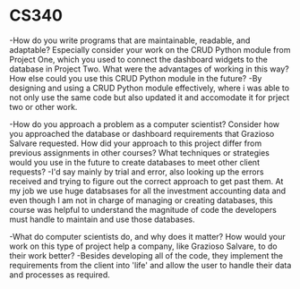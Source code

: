 # CS340

-How do you write programs that are maintainable, readable, and adaptable? Especially consider your work on the CRUD Python module from Project One, which you used to connect the dashboard widgets to the database in 
 Project Two. What were the advantages of working in this way? How else could you use this CRUD Python module in the future?
  -By designing and using a CRUD Python module effectively, where i was able to not only use the same code but also updated it and accomodate it for prject two or other work.
 
-How do you approach a problem as a computer scientist? Consider how you approached the database or dashboard requirements that Grazioso Salvare requested. How did your approach to this project differ from previous 
 assignments in other courses? What techniques or strategies would you use in the future to create databases to meet other client requests?
 -I'd say mainly by trial and error, also looking up the errors received and trying to figure out the correct approach to get past them. At my job we use huge databsases for all the investment accounting data and    even though I am not in charge of managing or creating databases, this course was helpful to understand the magnitude of code the developers must handle to maintain and use those databases. 

-What do computer scientists do, and why does it matter? How would your work on this type of project help a company, like Grazioso Salvare, to do their work better?
 -Besides developing all of the code, they implement the requirements from the client into 'life' and allow the user to handle their data and processes as required.
